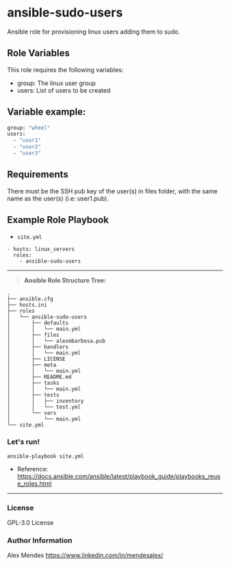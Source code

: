 # ansible-sudo-users
Ansible role for provisioning linux users adding them to sudo.

## Role Variables

This role requires the following variables:
- group: The linux user group
- users: List of users to be created

## Variable example:

```bash
group: "wheel"
users:
  - "user1"
  - "user2"
  - "user3"
```

## Requirements

There must be the SSH pub key of the user(s) in files folder, with the same name as the user(s) (i.e: user1.pub).

## Example Role Playbook

* `site.yml`

```ansible
- hosts: linux_servers
  roles:  
    - ansible-sudo-users
```

---
> **Ansible Role Structure Tree:**


```shell
.
├── ansible.cfg
├── hosts.ini
├── roles
│   └── ansible-sudo-users
│       ├── defaults
│       │   └── main.yml
│       ├── files
│       │   └── alexmbarbosa.pub
│       ├── handlers
│       │   └── main.yml
│       ├── LICENSE
│       ├── meta
│       │   └── main.yml
│       ├── README.md
│       ├── tasks
│       │   └── main.yml
│       ├── tests
│       │   ├── inventory
│       │   └── test.yml
│       └── vars
│           └── main.yml
└── site.yml
```

### Let's run!

```ansible
ansible-playbook site.yml
```

- Reference: https://docs.ansible.com/ansible/latest/playbook_guide/playbooks_reuse_roles.html

---
### License
GPL-3.0 License

### Author Information
Alex Mendes https://www.linkedin.com/in/mendesalex/
